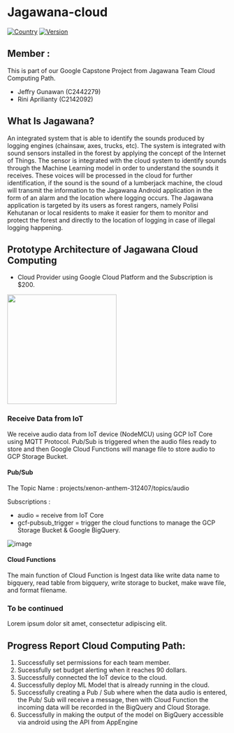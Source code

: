 # Jagawana-cloud
[![Country](https://img.shields.io/badge/country-Indonesia-blue.svg)](#)
[![Version](https://img.shields.io/badge/Jagawana-Alpha-brightgreen.svg?maxAge=259200)]()

## Member :
This is part of our Google Capstone Project from Jagawana Team Cloud Computing Path.
- Jeffry Gunawan (C2442279)
- Rini Aprilianty (C2142092)

## What Is Jagawana?
An integrated system that is able to identify the sounds produced by logging engines (chainsaw, axes, trucks, etc). The system is integrated with sound sensors installed in the forest by applying the concept of the Internet of Things. The sensor is integrated with the cloud system to identify sounds through the Machine Learning model in order to understand the sounds it receives. These voices will be processed in the cloud for further identification, if the sound is the sound of a lumberjack machine, the cloud will transmit the information to the Jagawana Android application in the form of an alarm and the location where logging occurs. The Jagawana application is targeted by its users as forest rangers, namely Polisi Kehutanan or local residents to make it easier for them to monitor and protect the forest and directly to the location of logging in case of illegal logging happening.

## Prototype Architecture of Jagawana Cloud Computing
- Cloud Provider using Google Cloud Platform and the Subscription is $200.
<img src="https://user-images.githubusercontent.com/47622164/119015884-8a995d00-b9c3-11eb-8222-de83b5105a73.jpeg" width="250">

### Receive Data from IoT
We receive audio data from IoT device (NodeMCU) using GCP IoT Core using MQTT Protocol. 
Pub/Sub is triggered when the audio files ready to store and then Google Cloud Functions will manage file to store audio to GCP Storage Bucket.
#### Pub/Sub
The Topic Name : projects/xenon-anthem-312407/topics/audio

Subscriptions :
  - audio = receive from IoT Core
  - gcf-pubsub_trigger = trigger the cloud functions to manage the GCP Storage Bucket & Google BigQuery.
  
![image](https://user-images.githubusercontent.com/47622164/119029551-f33c0600-b9d2-11eb-97d2-9bd327a075fd.png)

#### Cloud Functions
The main function of Cloud Function is Ingest data like write data name to bigquery, read table from bigquery, write storage to bucket, make wave file, and format filename.

### To be continued
Lorem ipsum dolor sit amet, consectetur adipiscing elit. 

## Progress Report Cloud Computing Path:
1. Successfully set permissions for each team member.
2. Sucessfully set budget alerting when it reaches 90 dollars.
3. Successfully connected the IoT device to the cloud.
4. Successfully deploy ML Model that is already running in the cloud.
5. Successfully creating a Pub / Sub where when the data audio is entered, the Pub/ Sub will receive a message, 
   then with Cloud Function the incoming data will be recorded in the BigQuery and Cloud Storage.
6. Successfully in making the output of the model on BigQuery accessible via android using the API from AppEngine
